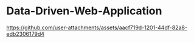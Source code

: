# Data-Driven-Web-Application

https://github.com/user-attachments/assets/aacf719d-1201-44df-82a8-edb2306179d4

